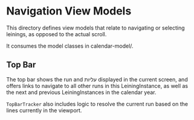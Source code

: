 # Navigation View Models

This directory defines view models that relate to navigating or selecting leinings, as opposed to the actual scroll.

It consumes the model classes in calendar-model/.

## Top Bar

The top bar shows the run and עליות displayed in the current screen, and offers links to navigate to all other runs in this LeiningInstance, as well as the next and previous LeiningInstances in the calendar year.

`TopBarTracker` also includes logic to resolve the current run based on the lines currently in the viewport.
